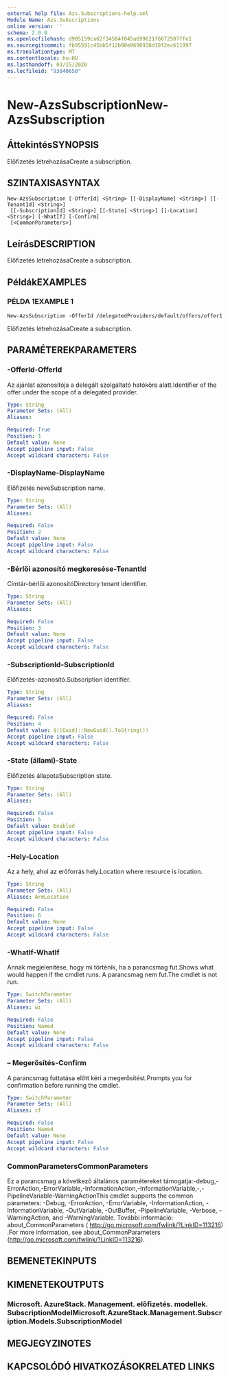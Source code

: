 ```yaml
---
external help file: Azs.Subscriptions-help.xml
Module Name: Azs.Subscriptions
online version: ''
schema: 2.0.0
ms.openlocfilehash: d905159ca62f34584f045a699621f6672507ffe1
ms.sourcegitcommit: fb95591c45bb5f12b98e0690938d18f2ec611897
ms.translationtype: MT
ms.contentlocale: hu-HU
ms.lasthandoff: 03/15/2020
ms.locfileid: "93840650"
---
```

# <span data-ttu-id="0bda0-101">New-AzsSubscription</span><span class="sxs-lookup"><span data-stu-id="0bda0-101">New-AzsSubscription</span></span>

## <span data-ttu-id="0bda0-102">Áttekintés</span><span class="sxs-lookup"><span data-stu-id="0bda0-102">SYNOPSIS</span></span>
<span data-ttu-id="0bda0-103">Előfizetés létrehozása</span><span class="sxs-lookup"><span data-stu-id="0bda0-103">Create a subscription.</span></span>

## <span data-ttu-id="0bda0-104">SZINTAXISA</span><span class="sxs-lookup"><span data-stu-id="0bda0-104">SYNTAX</span></span>

```
New-AzsSubscription [-OfferId] <String> [[-DisplayName] <String>] [[-TenantId] <String>]
 [[-SubscriptionId] <String>] [[-State] <String>] [[-Location] <String>] [-WhatIf] [-Confirm]
 [<CommonParameters>]
```

## <span data-ttu-id="0bda0-105">Leírás</span><span class="sxs-lookup"><span data-stu-id="0bda0-105">DESCRIPTION</span></span>
<span data-ttu-id="0bda0-106">Előfizetés létrehozása</span><span class="sxs-lookup"><span data-stu-id="0bda0-106">Create a subscription.</span></span>

## <span data-ttu-id="0bda0-107">Példák</span><span class="sxs-lookup"><span data-stu-id="0bda0-107">EXAMPLES</span></span>

### <span data-ttu-id="0bda0-108">PÉLDA 1</span><span class="sxs-lookup"><span data-stu-id="0bda0-108">EXAMPLE 1</span></span>
```
New-AzsSubscription -OfferId /delegatedProviders/default/offers/offer1
```

<span data-ttu-id="0bda0-109">Előfizetés létrehozása</span><span class="sxs-lookup"><span data-stu-id="0bda0-109">Create a subscription.</span></span>

## <span data-ttu-id="0bda0-110">PARAMÉTEREK</span><span class="sxs-lookup"><span data-stu-id="0bda0-110">PARAMETERS</span></span>

### <span data-ttu-id="0bda0-111">-OfferId</span><span class="sxs-lookup"><span data-stu-id="0bda0-111">-OfferId</span></span>
<span data-ttu-id="0bda0-112">Az ajánlat azonosítója a delegált szolgáltató hatóköre alatt.</span><span class="sxs-lookup"><span data-stu-id="0bda0-112">Identifier of the offer under the scope of a delegated provider.</span></span>

```yaml
Type: String
Parameter Sets: (All)
Aliases:

Required: True
Position: 1
Default value: None
Accept pipeline input: False
Accept wildcard characters: False
```

### <span data-ttu-id="0bda0-113">-DisplayName</span><span class="sxs-lookup"><span data-stu-id="0bda0-113">-DisplayName</span></span>
<span data-ttu-id="0bda0-114">Előfizetés neve</span><span class="sxs-lookup"><span data-stu-id="0bda0-114">Subscription name.</span></span>

```yaml
Type: String
Parameter Sets: (All)
Aliases:

Required: False
Position: 2
Default value: None
Accept pipeline input: False
Accept wildcard characters: False
```

### <span data-ttu-id="0bda0-115">-Bérlői azonosító megkeresése</span><span class="sxs-lookup"><span data-stu-id="0bda0-115">-TenantId</span></span>
<span data-ttu-id="0bda0-116">Címtár-bérlői azonosító</span><span class="sxs-lookup"><span data-stu-id="0bda0-116">Directory tenant identifier.</span></span>

```yaml
Type: String
Parameter Sets: (All)
Aliases:

Required: False
Position: 3
Default value: None
Accept pipeline input: False
Accept wildcard characters: False
```

### <span data-ttu-id="0bda0-117">-SubscriptionId</span><span class="sxs-lookup"><span data-stu-id="0bda0-117">-SubscriptionId</span></span>
<span data-ttu-id="0bda0-118">Előfizetés-azonosító.</span><span class="sxs-lookup"><span data-stu-id="0bda0-118">Subscription identifier.</span></span>

```yaml
Type: String
Parameter Sets: (All)
Aliases:

Required: False
Position: 4
Default value: $([Guid]::NewGuid().ToString())
Accept pipeline input: False
Accept wildcard characters: False
```

### <span data-ttu-id="0bda0-119">-State (állami)</span><span class="sxs-lookup"><span data-stu-id="0bda0-119">-State</span></span>
<span data-ttu-id="0bda0-120">Előfizetés állapota</span><span class="sxs-lookup"><span data-stu-id="0bda0-120">Subscription state.</span></span>

```yaml
Type: String
Parameter Sets: (All)
Aliases:

Required: False
Position: 5
Default value: Enabled
Accept pipeline input: False
Accept wildcard characters: False
```

### <span data-ttu-id="0bda0-121">-Hely</span><span class="sxs-lookup"><span data-stu-id="0bda0-121">-Location</span></span>
<span data-ttu-id="0bda0-122">Az a hely, ahol az erőforrás hely.</span><span class="sxs-lookup"><span data-stu-id="0bda0-122">Location where resource is location.</span></span>

```yaml
Type: String
Parameter Sets: (All)
Aliases: ArmLocation

Required: False
Position: 6
Default value: None
Accept pipeline input: False
Accept wildcard characters: False
```

### <span data-ttu-id="0bda0-123">-WhatIf</span><span class="sxs-lookup"><span data-stu-id="0bda0-123">-WhatIf</span></span>
<span data-ttu-id="0bda0-124">Annak megjelenítése, hogy mi történik, ha a parancsmag fut.</span><span class="sxs-lookup"><span data-stu-id="0bda0-124">Shows what would happen if the cmdlet runs.</span></span>
<span data-ttu-id="0bda0-125">A parancsmag nem fut.</span><span class="sxs-lookup"><span data-stu-id="0bda0-125">The cmdlet is not run.</span></span>

```yaml
Type: SwitchParameter
Parameter Sets: (All)
Aliases: wi

Required: False
Position: Named
Default value: None
Accept pipeline input: False
Accept wildcard characters: False
```

### <span data-ttu-id="0bda0-126">– Megerősítés</span><span class="sxs-lookup"><span data-stu-id="0bda0-126">-Confirm</span></span>
<span data-ttu-id="0bda0-127">A parancsmag futtatása előtt kéri a megerősítést.</span><span class="sxs-lookup"><span data-stu-id="0bda0-127">Prompts you for confirmation before running the cmdlet.</span></span>

```yaml
Type: SwitchParameter
Parameter Sets: (All)
Aliases: cf

Required: False
Position: Named
Default value: None
Accept pipeline input: False
Accept wildcard characters: False
```

### <span data-ttu-id="0bda0-128">CommonParameters</span><span class="sxs-lookup"><span data-stu-id="0bda0-128">CommonParameters</span></span>
<span data-ttu-id="0bda0-129">Ez a parancsmag a következő általános paramétereket támogatja:-debug,-ErrorAction,-ErrorVariable,-InformationAction,-InformationVariable,-,-PipelineVariable-WarningAction</span><span class="sxs-lookup"><span data-stu-id="0bda0-129">This cmdlet supports the common parameters: -Debug, -ErrorAction, -ErrorVariable, -InformationAction, -InformationVariable, -OutVariable, -OutBuffer, -PipelineVariable, -Verbose, -WarningAction, and -WarningVariable.</span></span> <span data-ttu-id="0bda0-130">További információ: about_CommonParameters ( http://go.microsoft.com/fwlink/?LinkID=113216) .</span><span class="sxs-lookup"><span data-stu-id="0bda0-130">For more information, see about_CommonParameters (http://go.microsoft.com/fwlink/?LinkID=113216).</span></span>

## <span data-ttu-id="0bda0-131">BEMENETEK</span><span class="sxs-lookup"><span data-stu-id="0bda0-131">INPUTS</span></span>

## <span data-ttu-id="0bda0-132">KIMENETEK</span><span class="sxs-lookup"><span data-stu-id="0bda0-132">OUTPUTS</span></span>

### <span data-ttu-id="0bda0-133">Microsoft. AzureStack. Management. előfizetés. modellek. SubscriptionModel</span><span class="sxs-lookup"><span data-stu-id="0bda0-133">Microsoft.AzureStack.Management.Subscription.Models.SubscriptionModel</span></span>

## <span data-ttu-id="0bda0-134">MEGJEGYZI</span><span class="sxs-lookup"><span data-stu-id="0bda0-134">NOTES</span></span>

## <span data-ttu-id="0bda0-135">KAPCSOLÓDÓ HIVATKOZÁSOK</span><span class="sxs-lookup"><span data-stu-id="0bda0-135">RELATED LINKS</span></span>
